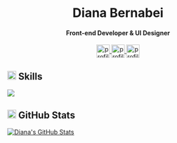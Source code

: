 <h1 align="center">Diana Bernabei </h1>
<h4 align="center">Front-end Developer & UI Designer</h4>

<p align="center">
  <a href="https://www.linkedin.com/in/dianabernabei" target="blank">
  	<img align="center" src="https://www.dianabernabei.com/img/social-media-icons/038-linkedin.png" alt="profilo linkedin" height="30" width="30" />
  </a>
  <a href="https://twitter.com/dianabernabei" target="blank">
  	<img align="center" src="https://www.dianabernabei.com/img/social-media-icons/050-twitter.png" alt="profilo twitter" height="30" width="30" />
  </a>
  <a href="https://www.instagram.com/_dianacodes/" target="blank">
  	<img align="center" src="https://www.dianabernabei.com/img/social-media-icons/034-instagram.png" alt="profilo instagram" height="30" width="30" />
  </a>
</p>

<h2><img src="https://www.dianabernabei.com/img/web-design-icons/tools.png" alt="skills" height="20" width="20" /> Skills</h2>

<a href="https://github.com/dianaberna/dianaberna" align="center">
  <img align="center" src="https://github-readme-stats.vercel.app/api/top-langs/?username=dianaberna&layout=compact&theme=highcontrast" />
</a>

<h2> <img src="https://www.dianabernabei.com/img/web-design-icons/analysis.png" alt="analysis" height="20" width="20" /> GitHub Stats</h2>

<a href="https://github.com/dianaberna/dianaberna" align="center">
  <img align="center" src="https://github-readme-stats.vercel.app/api?username=dianaberna&theme=highcontrast&show_icons=true" alt="Diana's GitHub Stats" />
</a>

